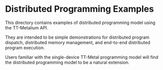 # Distributed Programming Examples

This directory contains examples of distributed programming model using the TT-Metalium API.

They are intended to be simple demonstrations for distributed program dispatch, distributed memory management, and end-to-end distributed program execution.

Users familiar with the single-device TT-Metal programming model will find the distributed programming model to be a natural extension.
